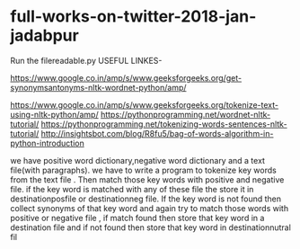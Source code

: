 # full-works-on-twitter-2018-jan-jadabpur



Run the filereadable.py
USEFUL LINKES-

https://www.google.co.in/amp/s/www.geeksforgeeks.org/get-synonymsantonyms-nltk-wordnet-python/amp/

https://www.google.co.in/amp/s/www.geeksforgeeks.org/tokenize-text-using-nltk-python/amp/ https://pythonprogramming.net/wordnet-nltk-tutorial/ https://pythonprogramming.net/tokenizing-words-sentences-nltk-tutorial/ http://insightsbot.com/blog/R8fu5/bag-of-words-algorithm-in-python-introduction

we have positive word dictionary,negative word dictionary and a text file(with paragraphs). we have to write a program to tokenize key words from the text file . Then match those key words with positive and negative file. if the key word is matched with any of these file the store it in destinationposfile or destinationneg file. If the key word is not found then collect synonyms of that key word and again try to match those words with positive or negative file , if match found then store that key word in a destination file and if not found then store that key word in destinationnutral fil
